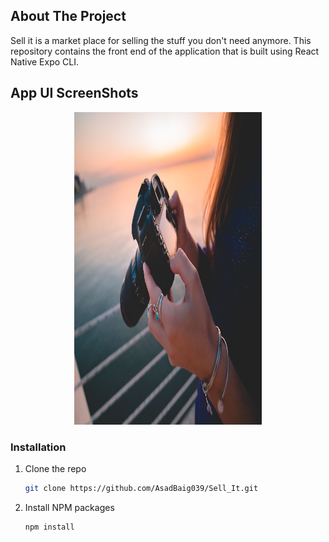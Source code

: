 ## About The Project

Sell it is a market place for selling the stuff you don't need anymore. This repository contains the front end of the application that is built using React Native Expo CLI.

## App UI ScreenShots

<p align="center">

<a>
    <img src="./app/assets/camera1_full.jpg" alt="Camera" width="300" height="500">
</a>
</p>

### Installation

1. Clone the repo
   ```sh
   git clone https://github.com/AsadBaig039/Sell_It.git
   ```
2. Install NPM packages
   ```sh
   npm install
   ```
